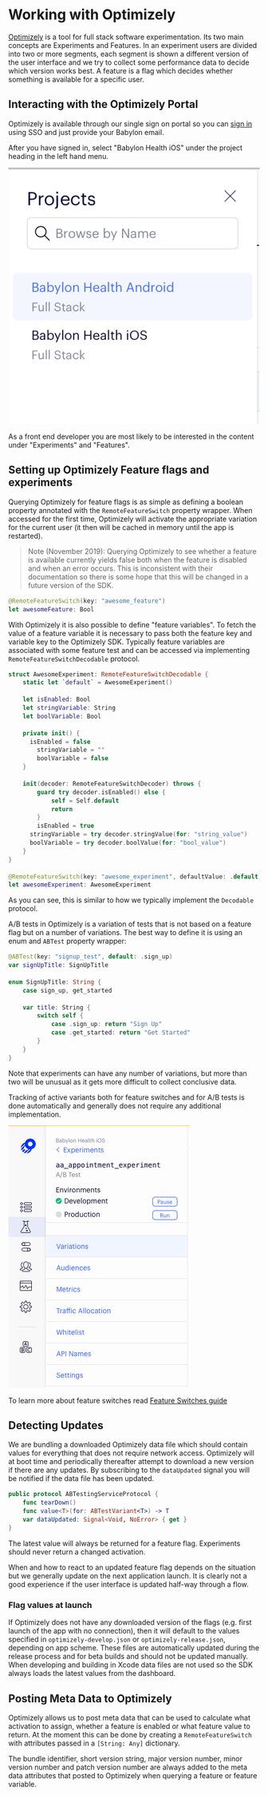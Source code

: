 Working with Optimizely
=======================

[Optimizely](https://www.optimizely.com) is a tool for full stack software experimentation. Its two main concepts are Experiments and Features. In an experiment users are divided into two or more segments, each segment is shown a different version of the user interface and we try to collect some performance data to decide which version works best. A feature is a flag which decides whether something is available for a specific user.

## Interacting with the Optimizely Portal

Optimizely is available through our single sign on portal so you can [sign in](https://app.optimizely.com/signin) using SSO and just provide your Babylon email. 

After you have signed in, select "Babylon Health iOS" under the project heading in the left hand menu.

!["Babylon Health iOS"](./Assets/optimizely/OptimizelyProjects.png)

As a front end developer you are most likely to be interested in the content under "Experiments" and "Features".

## Setting up Optimizely Feature flags and experiments

Querying Optimizely for feature flags is as simple as defining a boolean property annotated with the `RemoteFeatureSwitch` property wrapper. When accessed for the first time, Optimizely will activate the appropriate variation for the current user (it then will be cached in memory until the app is restarted).

> Note (November 2019): Querying Optimizely to see whether a feature is available currently yields false both when the feature is disabled and when an error occurs. This is inconsistent with their documentation so there is some hope that this will be changed in a future version of the SDK.

```swift
@RemoteFeatureSwitch(key: "awesome_feature")
let awesomeFeature: Bool
```

With Optimizely it is also possible to define "feature variables". To fetch the value of a feature variable it is necessary to pass both the feature key and variable key to the Optimizely SDK. Typically feature variables are associated with some feature test and can be accessed via implementing `RemoteFeatureSwitchDecodable` protocol.

```swift
struct AwesomeExperiment: RemoteFeatureSwitchDecodable {
    static let `default` = AwesomeExperiment()
    
    let isEnabled: Bool
    let stringVariable: String
    let boolVariable: Bool

    private init() {
      isEnabled = false
        stringVariable = ""
        boolVariable = false
    }
    
    init(decoder: RemoteFeatureSwitchDecoder) throws {
        guard try decoder.isEnabled() else {
            self = Self.default
            return
        }
        isEnabled = true
	  stringVariable = try decoder.stringValue(for: "string_value")
	  boolVariable = try decoder.boolValue(for: "bool_value")
    }
}

@RemoteFeatureSwitch(key: "awesome_experiment", defaultValue: .default)
let awesomeExperiment: AwesomeExperiment
```

As you can see, this is similar to how we typically implement the `Decodable` protocol.

A/B tests in Optimizely is a variation of tests that is not based on a feature flag but on a number of variations. The best way to define it is using an enum and `ABTest` property wrapper:

```swift
@ABTest(key: "signup_test", default: .sign_up)
var signUpTitle: SignUpTitle

enum SignUpTitle: String {
    case sign_up, get_started

    var title: String {
        switch self {
            case .sign_up: return "Sign Up"
            case .get_started: return "Get Started"
        }
    }
}
```

Note that experiments can have any number of variations, but more than two will be unusual as it gets more difficult to collect conclusive data.

Tracking of active variants both for feature switches and for A/B tests is done automatically and generally does not require any additional implementation.

!["activations page"](./Assets/optimizely/OptimizelyExperimentActivations.png)

To learn more about feature switches read [Feature Switches guide](./FeatureSwitches.md)

## Detecting Updates
We are bundling a downloaded Optimizely data file which should contain values for everything that does not require network access. Optimizely will at boot time and periodically thereafter attempt to download a new version if there are any updates. By subscribing to the `dataUpdated` signal you will be notified if the data file has been updated.

```swift
public protocol ABTestingServiceProtocol {
    func tearDown()
    func value<T>(for: ABTestVariant<T>) -> T
    var dataUpdated: Signal<Void, NoError> { get }
}
```

The latest value will always be returned for a feature flag. Experiments should never return a changed activation.

When and how to react to an updated feature flag depends on the situation but we generally update on the next application launch. It is clearly not a good experience if the user interface is updated half-way through a flow.

### Flag values at launch
If Optimizely does not have any downloaded version of the flags (e.g. first launch of the app with no connection), then it will default to the values specified in `optimizely-develop.json` or `optimizely-release.json`, depending on app scheme. These files are automatically updated during the release process and for beta builds and should not be updated manually. When developing and building in Xcode data files are not used so the SDK always loads the latest values from the dashboard.

## Posting Meta Data to Optimizely
Optimizely allows us to post meta data that can be used to calculate what activation to assign, whether a feature is enabled or what feature value to return. At the moment this can be done by creating a `RemoteFeatureSwitch` with attributes passed in a `[String: Any]` dictionary.

The bundle identifier, short version string, major version number, minor version number and patch version number are always added to the meta data attributes that posted to Optimizely when querying a feature or feature variable.
